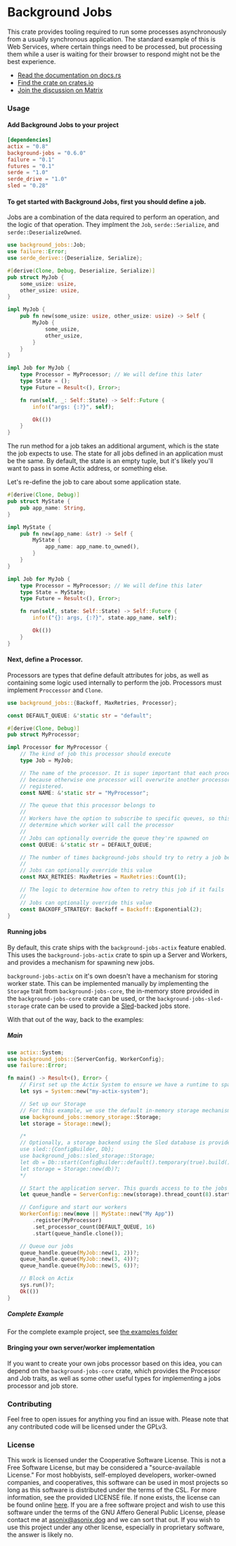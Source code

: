 # Background Jobs

This crate provides tooling required to run some processes asynchronously from a usually
synchronous application. The standard example of this is Web Services, where certain things
need to be processed, but processing them while a user is waiting for their browser to respond
might not be the best experience.

- [Read the documentation on docs.rs](https://docs.rs/background-jobs)
- [Find the crate on crates.io](https://crates.io/crates/background-jobs)
- [Join the discussion on Matrix](https://matrix.to/#/!vZKoAKLpHaFIWjRxpT:asonix.dog?via=asonix.dog)

### Usage
#### Add Background Jobs to your project
```toml
[dependencies]
actix = "0.8"
background-jobs = "0.6.0"
failure = "0.1"
futures = "0.1"
serde = "1.0"
serde_drive = "1.0"
sled = "0.28"
```

#### To get started with Background Jobs, first you should define a job.
Jobs are a combination of the data required to perform an operation, and the logic of that
operation. They implment the `Job`, `serde::Serialize`, and `serde::DeserializeOwned`.

```rust
use background_jobs::Job;
use failure::Error;
use serde_derive::{Deserialize, Serialize};

#[derive(Clone, Debug, Deserialize, Serialize)]
pub struct MyJob {
    some_usize: usize,
    other_usize: usize,
}

impl MyJob {
    pub fn new(some_usize: usize, other_usize: usize) -> Self {
        MyJob {
            some_usize,
            other_usize,
        }
    }
}

impl Job for MyJob {
    type Processor = MyProcessor; // We will define this later
    type State = ();
    type Future = Result<(), Error>;

    fn run(self, _: Self::State) -> Self::Future {
        info!("args: {:?}", self);

        Ok(())
    }
}
```

The run method for a job takes an additional argument, which is the state the job expects to
use. The state for all jobs defined in an application must be the same. By default, the state
is an empty tuple, but it's likely you'll want to pass in some Actix address, or something
else.

Let's re-define the job to care about some application state.

```rust
#[derive(Clone, Debug)]
pub struct MyState {
    pub app_name: String,
}

impl MyState {
    pub fn new(app_name: &str) -> Self {
        MyState {
            app_name: app_name.to_owned(),
        }
    }
}

impl Job for MyJob {
    type Processor = MyProcessor; // We will define this later
    type State = MyState;
    type Future = Result<(), Error>;

    fn run(self, state: Self::State) -> Self::Future {
        info!("{}: args, {:?}", state.app_name, self);

        Ok(())
    }
}
```

#### Next, define a Processor.
Processors are types that define default attributes for jobs, as well as containing some logic
used internally to perform the job. Processors must implement `Proccessor` and `Clone`.

```rust
use background_jobs::{Backoff, MaxRetries, Processor};

const DEFAULT_QUEUE: &'static str = "default";

#[derive(Clone, Debug)]
pub struct MyProcessor;

impl Processor for MyProcessor {
    // The kind of job this processor should execute
    type Job = MyJob;

    // The name of the processor. It is super important that each processor has a unique name,
    // because otherwise one processor will overwrite another processor when they're being
    // registered.
    const NAME: &'static str = "MyProcessor";

    // The queue that this processor belongs to
    //
    // Workers have the option to subscribe to specific queues, so this is important to
    // determine which worker will call the processor
    //
    // Jobs can optionally override the queue they're spawned on
    const QUEUE: &'static str = DEFAULT_QUEUE;

    // The number of times background-jobs should try to retry a job before giving up
    //
    // Jobs can optionally override this value
    const MAX_RETRIES: MaxRetries = MaxRetries::Count(1);

    // The logic to determine how often to retry this job if it fails
    //
    // Jobs can optionally override this value
    const BACKOFF_STRATEGY: Backoff = Backoff::Exponential(2);
}
```

#### Running jobs
By default, this crate ships with the `background-jobs-actix` feature enabled. This uses the
`background-jobs-actix` crate to spin up a Server and Workers, and provides a mechanism for
spawning new jobs.

`background-jobs-actix` on it's own doesn't have a mechanism for storing worker state. This
can be implemented manually by implementing the `Storage` trait from `background-jobs-core`,
the in-memory store provided in the `background-jobs-core` crate can be used, or the
`background-jobs-sled-storage` crate can be used to provide a
[Sled](https://github.com/spacejam/sled)-backed jobs store.

With that out of the way, back to the examples:

##### Main
```rust
use actix::System;
use background_jobs::{ServerConfig, WorkerConfig};
use failure::Error;

fn main() -> Result<(), Error> {
    // First set up the Actix System to ensure we have a runtime to spawn jobs on.
    let sys = System::new("my-actix-system");

    // Set up our Storage
    // For this example, we use the default in-memory storage mechanism
    use background_jobs::memory_storage::Storage;
    let storage = Storage::new();

    /*
    // Optionally, a storage backend using the Sled database is provided
    use sled::{ConfigBuilder, Db};
    use background_jobs::sled_storage::Storage;
    let db = Db::start(ConfigBuilder::default().temporary(true).build())?;
    let storage = Storage::new(db)?;
    */

    // Start the application server. This guards access to to the jobs store
    let queue_handle = ServerConfig::new(storage).thread_count(8).start();

    // Configure and start our workers
    WorkerConfig::new(move || MyState::new("My App"))
        .register(MyProcessor)
        .set_processor_count(DEFAULT_QUEUE, 16)
        .start(queue_handle.clone());

    // Queue our jobs
    queue_handle.queue(MyJob::new(1, 2))?;
    queue_handle.queue(MyJob::new(3, 4))?;
    queue_handle.queue(MyJob::new(5, 6))?;

    // Block on Actix
    sys.run()?;
    Ok(())
}
```

##### Complete Example
For the complete example project, see [the examples folder](https://git.asonix.dog/Aardwolf/background-jobs/src/branch/master/examples/actix-example)

#### Bringing your own server/worker implementation
If you want to create your own jobs processor based on this idea, you can depend on the
`background-jobs-core` crate, which provides the Processor and Job traits, as well as some
other useful types for implementing a jobs processor and job store.

### Contributing
Feel free to open issues for anything you find an issue with. Please note that any contributed code will be licensed under the GPLv3.

### License
This work is licensed under the Cooperative Software License. This is not a Free Software
License, but may be considered a "source-available License." For most hobbyists, self-employed
developers, worker-owned companies, and cooperatives, this software can be used in most
projects so long as this software is distributed under the terms of the CSL. For more
information, see the provided LICENSE file. If none exists, the license can be found online
[here](https://lynnesbian.space/csl/). If you are a free software project and wish to use this
software under the terms of the GNU Affero General Public License, please contact me at
[asonix@asonix.dog](mailto:asonix@asonix.dog) and we can sort that out. If you wish to use this
project under any other license, especially in proprietary software, the answer is likely no.
